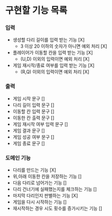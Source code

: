 # 구현할 기능 목록

### 입력

- 생성할 다리 길이를 입력 받는 기능 [X]
  - 3 이상 20 이하의 숫자가 아니면 예외 처리 [X]
- 플레이어가 이동할 칸을 입력 받는 기능 [X]
  - (U,D) 이외의 입력이면 예외 처리 [X]
- 게임 재시작/종료 여부를 입력 받는 기능 [X]
  - (R,Q) 이외의 입력이면 예외 처리 [X]

### 출력

- 게임 시작 문구 []
- 다리 길이 입력 문구 []
- 이동할 칸 입력 문구 []
- 이동한 칸 출력 문구 []
- 게임 재시작 여부 입력 문구 []
- 게임 결과 문구 []
- 게임 성공 여부 문구 []
- 게임 종료 문구 []

### 도메인 기능

- 다리를 만드는 기능 [X]
- 위,아래 이동한 칸을 저장하는 기능 []
- 다음 다리로 넘어가는 기능 []
- 다리 건너기에 실패했는지를 체크하는 기능 []
- 마지막 다리인지 판별하는 기능 [X]
- 게임을 다시 시작하는 기능 []
- 재시작하는 경우 시도 횟수를 증가시키는 기능 []
